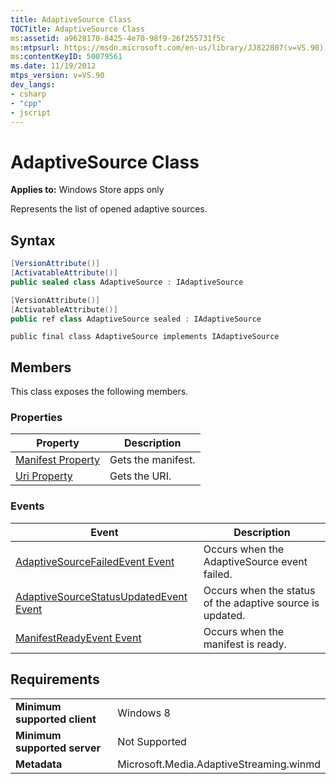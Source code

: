 ```yaml
---
title: AdaptiveSource Class
TOCTitle: AdaptiveSource Class
ms:assetid: a9628170-8425-4e70-98f9-26f255731f5c
ms:mtpsurl: https://msdn.microsoft.com/en-us/library/JJ822807(v=VS.90)
ms:contentKeyID: 50079561
ms.date: 11/19/2012
mtps_version: v=VS.90
dev_langs:
- csharp
- "cpp"
- jscript
---
```


# AdaptiveSource Class

**Applies to:** Windows Store apps only

Represents the list of opened adaptive sources.

## Syntax

```csharp
[VersionAttribute()]
[ActivatableAttribute()]
public sealed class AdaptiveSource : IAdaptiveSource
```

```cpp
[VersionAttribute()]
[ActivatableAttribute()]
public ref class AdaptiveSource sealed : IAdaptiveSource
```

```jscript
public final class AdaptiveSource implements IAdaptiveSource
```

## Members

This class exposes the following members.

### Properties

|Property|Description|
|--- |--- |
|[Manifest Property](adaptivesource-manifest-property.md)|Gets the manifest.|
|[Uri Property](adaptivesource-uri-property.md)|Gets the URI.|


### Events

|Event|Description|
|--- |--- |
|[AdaptiveSourceFailedEvent Event](adaptivesource-adaptivesourcefailedevent-event.md)|Occurs when the AdaptiveSource event failed.|
|[AdaptiveSourceStatusUpdatedEvent Event](adaptivesource-adaptivesourcestatusupdatedevent-event.md)|Occurs when the status of the adaptive source is updated.|
|[ManifestReadyEvent Event](adaptivesource-manifestreadyevent-event.md)|Occurs when the manifest is ready.|


## Requirements

|||
|--- |--- |
|**Minimum supported client**|Windows 8|
|**Minimum supported server**|Not Supported|
|**Metadata**|Microsoft.Media.AdaptiveStreaming.winmd|


